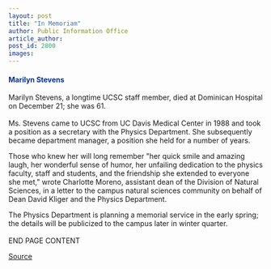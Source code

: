 ```yaml
---
layout: post
title: "In Memoriam"
author: Public Information Office
article_author: 
post_id: 2800
images:
---
```


<h4>
  <font color="#003399">Marilyn Stevens</font>
</h4>
<p>
  Marilyn Stevens, a longtime UCSC staff member, died at Dominican Hospital on December 21; she was 61.<br>
  <br>
  Ms. Stevens came to UCSC from UC Davis Medical Center in 1988 and took a position as a secretary with the Physics Department. She subsequently became department manager, a position she held for a number of years.
</p>
<p>
  Those who knew her will long remember "her quick smile and amazing laugh, her wonderful sense of humor, her unfailing dedication to the physics faculty, staff and students, and the friendship she extended to everyone she met," wrote Charlotte Moreno, assistant dean of the Division of Natural Sciences, in a letter to the campus natural sciences community on behalf of Dean David Kliger and the Physics Department.
</p>
<p>
  The Physics Department is planning a memorial service in the early spring; the details will be publicized to the campus later in winter quarter.<br>
  <br>
  END PAGE CONTENT
</p>
<p><a href="http://www1.ucsc.edu/currents/01-02/01-07/inmemoriam.html" title="Permalink to inmemoriam">Source</a></p>
